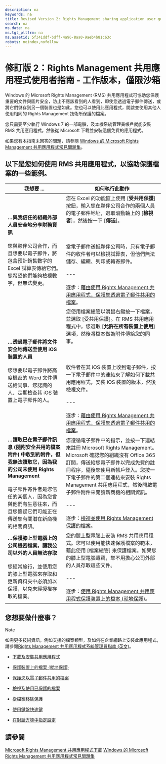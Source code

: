 ```yaml
---
description: na
keywords: na
title: Revised Version 2: Rights Management sharing application user guide - working version, sandbox only
search: na
ms.date: na
ms.tgt_pltfrm: na
ms.assetid: 5f341ddf-bdff-4a96-8aa0-9aeb4b81c63c
robots: noindex,nofollow
---
```

# 修訂版 2：Rights Management 共用應用程式使用者指南 - 工作版本，僅限沙箱
Windows 的 Microsoft Rights Management (RMS) 共用應用程式可協助您保護重要的文件與圖片安全，防止不應該看到的人看到，即使您透過電子郵件傳送，或將它們儲存到另一個裝置也是如此。您也可以使用此應用程式，開啟並使用其他人使用相同的 Rights Management 技術所保護的檔案。

您只需要至少執行 Windows 7 的一部電腦，及本機系統管理員帳戶就能安裝 RMS 共用應用程式。然後從 Microsoft 下載並安裝這個免費的應用程式。

如果您有本指南未回答的問題，請參閱 [Windows 的 Microsoft Rights Management 共用應用程式常見問題集](http://go.microsoft.com/fwlink/?LinkId=303971)。

## <a name="BKMK_SharingExamples"></a>以下是您如何使用 RMS 共用應用程式，以協助保護檔案的一些範例。

|我想要 ...|如何執行此動作|
|-----------|-----------|
|**…與我信任的組織外部人員安全地分享財務資訊**<br /><br />您與夥伴公司合作，而且想要以電子郵件，將包含預計銷售數字的 Excel 試算表傳給它們。您希望他們能夠檢視數字，但無法變更。|您在 Excel 的功能區上使用 [**受共用保護**] 按鈕，輸入您在夥伴公司合作的兩個人員的電子郵件地址，選取滑動軸上的 [**檢視者**]，然後按一下 [**傳送**]。<br /><br /><br /><br />當電子郵件送抵夥伴公司時，只有電子郵件的收件者可以檢視試算表，但他們無法儲存、編輯、列印或轉寄郵件。<br /><br />---<br /><br />逐步：[藉由使用 Rights Management 共用應用程式，保護您透過電子郵件共用的檔案](../Topic/Protect_a_file_that_you_share_by_email_by_using_the_Rights_Management_sharing_application.md)。|
|**…透過電子郵件將文件安全地傳送至使用 iOS 裝置的人員**<br /><br />您想要以電子郵件將高度機密的 Word 文件傳送給同事、您認識的人、定期檢查其 iOS 裝置上電子郵件的人。|您使用檔案總管以滑鼠右鍵按一下檔案，並選取 [受共用保護]。在 RMS 共用應用程式中，您選取 [**允許在所有裝置上使用**] 選項，然後將檔案做為附件傳給您的同事。<br /><br /><br /><br />收件者在其 iOS 裝置上收到電子郵件，按一下電子郵件中的連結來了解如何下載共用應用程式，安裝 iOS 裝置的版本，然後檢視文件。<br /><br />---<br /><br />逐步：[藉由使用 Rights Management 共用應用程式，保護您透過電子郵件共用的檔案](../Topic/Protect_a_file_that_you_share_by_email_by_using_the_Rights_Management_sharing_application.md)。|
|**…讀取已在電子郵件訊息 (隨附安全共用的檔案附件) 中收到的附件，但我無法讀取它，因為我的公司未使用 Rights Management**<br /><br />電子郵件寄件者是您信任的某個人，因為您曾與他們有生意往來，而且您懷疑它們可能正在傳送您有關潛在新商機的相關資訊。|您遵循電子郵件中的指示，並按一下連結來註冊 Microsoft Rights Management。Microsoft 確認您的組織沒有 Office 365 訂閱，傳送給您電子郵件以完成免費的註冊程序，隨後您使用新帳戶登入。您按一下電子郵件的第二個連結來安裝 Rights Management 共用應用程式，然後開啟電子郵件附件來閱讀新商機的相關資訊。<br /><br />---<br /><br />逐步：[檢視並使用 Rights Management 保護的檔案](../Topic/View_and_use_files_that_have_been_protected_by_Rights_Management.md)。|
|**…保護膝上型電腦上的公司機密檔案，讓我公司以外的人員無法存取**<br /><br />您經常旅行，並使用您的膝上型電腦來存取和更新資料夾中必須加以保護，以免未經授權存取的檔案。|您的膝上型電腦上安裝 RMS 共用應用程式。您可以使用能快速保護檔案的範本，藉此使用 [檔案總管] 來保護檔案。如果您的膝上型電腦遭竊，您不用擔心公司外部的人員存取這些文件。<br /><br />---<br /><br />逐步：[使用 Rights Management 共用應用程式保護裝置上的檔案 &#40;就地保護&#41;](../Topic/Protect_a_file_on_a_device__protect_in-place__by_using_the_Rights_Management_sharing_application.md)。|

## <a name="BKMK_SharingInstructions"></a>您想要做什麼事？
> [!NOTE]
> 如需更多技術資訊，例如支援的檔案類型，及如何在企業網路上安裝此應用程式，請參閱[Rights Management 共用應用程式系統管理員指南 &#40;英文&#41;](../Topic/Rights_Management_sharing_application_administrator_guide.md)。

-   [下載及安裝共用應用程式](http://sandboxtechnetstage.redmond.corp.microsoft.com/library/dn419481%28v=ws.10%29.aspx)

-   [保護裝置上的檔案 (就地保護)](http://sandboxtechnetstage.redmond.corp.microsoft.com/library/dn419482%28v=ws.10%29.aspx)

-   [保護您以電子郵件共用的檔案](http://sandboxtechnetstage.redmond.corp.microsoft.com/library/dn419483%28v=ws.10%29.aspx)

-   [檢視及使用已保護的檔案](http://sandboxtechnetstage.redmond.corp.microsoft.com/library/dn419489%28v=ws.10%29.aspx)

-   [從檔案移除保護](http://sandboxtechnetstage.redmond.corp.microsoft.com/library/dn419488%28v=ws.10%29.aspx)

-   [使用鍵盤快速鍵](http://sandboxtechnetstage.redmond.corp.microsoft.com/library/dn419487%28v=ws.10%29.aspx)

-   [在對話方塊中指定設定](http://sandboxtechnetstage.redmond.corp.microsoft.com/library/dn419484%28v=ws.10%29.aspx)

## 請參閱
[Microsoft Rights Management 共用應用程式下載](http://go.microsoft.com/fwlink/?LinkId=303970)
 [Windows 的 Microsoft Rights Management 共用應用程式常見問題集](http://go.microsoft.com/fwlink/?LinkId=303971)

